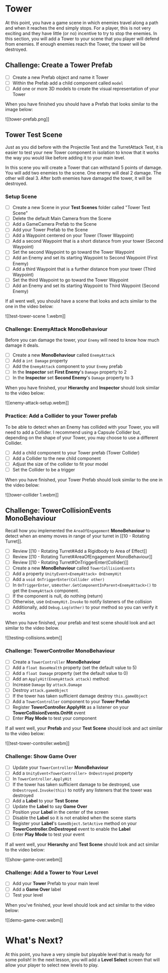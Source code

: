 # Tower
At this point, you have a game scene in which enemies travel along a path and when it reaches the end simply stops. For a player, this is not very exciting and they have little (or no) incentive to try to stop the enemies. In this section, you will add a Tower to your scene that you player will defend from enemies. If enough enemies reach the Tower, the tower will be destroyed.

## Challenge: Create a Tower Prefab
- [ ] Create a new Prefab object and name it Tower
- [ ] Within the Prefab add a child component called `model`
- [ ] Add one or more 3D models to create the visual representation of your Tower

When you have finished you should have a Prefab that looks similar to the image below:

![[tower-prefab.png]]

## Tower Test Scene
Just as you did before with the Projectile Test and the TurretAttack Test, it is easier to test your new Tower component in isolation to know that it works the way you would like before adding it to your main level. 

In this scene you will create a Tower that can withstand 5 points of damage. You will add two enemies to the scene. One enemy will deal 2 damage. The other will deal 3. After both enemies have damaged the tower, it will be destroyed.
### Setup Scene

- [ ] Create a new Scene in your **Test Scenes** folder called "Tower Test Scene"
- [ ] Delete the default Main Camera from the Scene
- [ ] Add a GameCamera Prefab to the Scene
- [ ] Add your Tower Prefab to the Scene
- [ ] Add a Waypoint centered on your Tower (Tower Waypoint)
- [ ] Add a second Waypoint that is a short distance from your tower (Second Waypoint)
- [ ] Set the second Waypoint to go toward the Tower Waypoint
- [ ] Add an Enemy and set its starting Waypoint to Second Waypoint (First Enemy)
- [ ] Add a third Waypoint that is a further distance from your tower (Third Waypoint)
- [ ] Set the third Waypoint to go toward the Tower Waypoint
- [ ] Add an Enemy and set its starting Waypoint to Third Waypoint (Second Enemy)

If all went well, you should have a scene that looks and acts similar to the one in the video below:

![[test-tower-scene 1.webm]]

### Challenge: EnemyAttack MonoBehaviour
Before you can damage the tower, your `Enemy` will need to know how much damage it deals.
- [ ] Create a new **MonoBehaviour** called `EnemyAttack`
- [ ] Add a `int Damage` property
- [ ] Add the `EnemyAttack` component to your `Enemy` prefab
- [ ] In the **Inspector** set **First Enemy**'s `Damage` property to 2
- [ ] In the **Inspector** set **Second Enemy**'s `Damage` property to 3

When you have finished, your **Hierarchy** and **Inspector** should look similar to the video below:

![[enemy-attack-setup.webm]]

### Practice: Add a Collider to your Tower prefab
To be able to detect when an Enemy has collided with your Tower, you will need to add a Collider. I recommend using a Capsule Collider but, depending on the shape of your Tower, you may choose to use a different Collider.

- [ ] Add a child component to your Tower prefab (Tower Collider)
- [ ] Add a Collider to the new child component
- [ ] Adjust the size of the collider to fit your model
- [ ] Set the Collider to be a trigger

When you have finished, your Tower Prefab should look similar to the one in the video below:

![[tower-collider 1.webm]]
## Challenge: TowerCollisionEvents MonoBehaviour
Recall how you implemented the `AreaOfEngagement` **MonoBehaviour** to detect when an enemy moves in range of your turret in [[10 - Rotating Turret]]. 

- [ ] Review [[10 - Rotating Turret#Add a Rigidbody to Area of Effect]]
- [ ] Review [[10 - Rotating Turret#AreaOfEngagement MonoBehaviour]]
- [ ] Review [[10 - Rotating Turret#OnTriggerEnter(Collider)]]
- [ ] Create a new **MonoBehaviour** called `TowerCollisionEvents`
- [ ] Add a property `UnityEvent<EnemyAttack> OnEnemyHit`
- [ ] Add a `void OnTriggerEnter(Collider other)`
- [ ] In `OnTriggerEnter`, use`other.GetComponentInParent<EnemyAttack>()` to get the `EnemyAttack` component.
- [ ] If the component is null, do nothing (return)
- [ ] Otherwise, use `OnEnemyHit.Invoke` to notify listeners of the collision
- [ ] Additionally, add `Debug.Log(other)` to your method so you can verify it works

When you have finished, your prefab and test scene should look and act similar to the video below.

![[testing-collisions.webm]]

### Challenge: TowerController MonoBehaviour

- [ ] Create a `TowerController` **MonoBehaviour**
- [ ] Add a `float BaseHealth` property (set the default value to 5)
- [ ] Add a `float Damage` property (set the default value to 0)
- [ ] Add an `ApplyHit(EnemyAttack attack)` method:
- [ ] Increase `Damage` by `attack.Damage`
- [ ] Destroy `attack.gameObject`
- [ ] If the tower has taken sufficient damage destroy `this.gameObject`
- [ ] Add a `TowerController` component to your **Tower Prefab**
- [ ] Register **TowerController.ApplyHit** as a listener on your **TowerCollisionEvents.OnHit** event
- [ ] Enter **Play Mode** to test your component

If all went well, your **Prefab** and your **Test Scene** should look and act similar to the video below:

![[test-tower-controller.webm]]

### Challenge: Show Game Over

- [ ] Update your `TowerController` **MonoBehaviour**
- [ ] Add a `UnityEvent<TowerController> OnDestroyed` property
- [ ] In `TowerController.ApplyHit`
- [ ] If the tower has taken sufficient damage to be destroyed, use `OnDestroyed.Invoke(this)` to notify any listeners that the tower was destroyed
- [ ] Add a **Label** to your **Test Scene**
- [ ] Update the **Label** to say **Game Over**
- [ ] Position your **Label** in the center of the screen
- [ ] Disable the **Label** so it is not enabled when the scene starts
- [ ] Register your **Label**'s `GameObject.SetActive` method on your **TowerController.OnDestroyed** event to enable the **Label**
- [ ] Enter **Play Mode** to test your event

If all went well, your **Hierarchy** and **Test Scene** should look and act similar to the video below:

![[show-game-over.webm]]

### Challenge: Add a Tower to Your Level

- [ ] Add your **Tower** Prefab to your main level
- [ ] Add a **Game Over** label
- [ ] Test your level

When you've finished, your level should look and act similar to the video below:

![[demo-game-over.webm]]
# What's Next?
At this point, you have a very simple but playable level that is ready for some polish! In the next lesson, you will add a **Level Select** screen that will allow your player to select new levels to play.